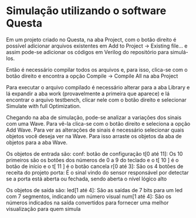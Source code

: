 # Simulação utilizando o software Questa

Em um projeto criado no Questa, na aba Project, com o botão direito é possível adicionar
arquivos existentes em Add to Project -> Existing file... e assim pode-se
adicionar os códigos em Verilog do repositório para simulá-los.

Então é necessário compilar todos os arquivos e, para isso, clica-se com o
botão direito e encontra a opção Compile -> Compile All na aba Project

Para executar o arquivo compilado é necessário alterar para a aba Library e lá expandir
a aba work (provavelmente a primeira que aparece) e lá encontrar o arquivo testbench, clicar
nele com o botão direito e selecionar Simulate with full Optimization.

Chegando na aba de simulação, pode-se analizar a variações dos sinais com uma Wave.
Para vê-la clica-se com o botão direito e seleciona a opção Add Wave. Para ver as alterações de sinais
é necessário selecionar quais objetos você deseja ver na Wave. Para isso arraste os objetos da aba de objetos para a aba Wave.

Os objetos de entrada são:
conf: botão de configuração
t[0 até 11]: Os 10 primeiros são os botões dos números de 0 a 9 do teclado e o t[ 10 ] é o 
botão de início e o t[ 11 ] é o botão cancela
r[0 até 3]: São os 4 botões de receita do projeto
porta: É o sinal vindo do sensor responsável por detectar se a porta está aberta ou fechada, sendo aberta o nível lógico alto

Os objetos de saída são:
led[1 até 4]: São as saídas de 7 bits para um led com 7 segmentos, indicando um número visual
num[1 até 4]: São os números indicados na saída convertidos para fornecer uma melhor visualização
para quem simula





